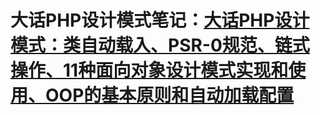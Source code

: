 # 大话PHP设计模式笔记：[大话PHP设计模式：类自动载入、PSR-0规范、链式操作、11种面向对象设计模式实现和使用、OOP的基本原则和自动加载配置](https://segmentfault.com/a/1190000014219849)
